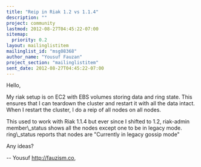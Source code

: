 ```yaml
---
title: "Reip in Riak 1.2 vs 1.1.4"
description: ""
project: community
lastmod: 2012-08-27T04:45:22-07:00
sitemap:
  priority: 0.2
layout: mailinglistitem
mailinglist_id: "msg08368"
author_name: "Yousuf Fauzan"
project_section: "mailinglistitem"
sent_date: 2012-08-27T04:45:22-07:00
---
```



Hello,

My riak setup is on EC2 with EBS volumes storing data and ring state. This
ensures that I can teardown the cluster and restart it with all the data
intact. When I restart the cluster, I do a reip of all nodes on all nodes.

This used to work with Riak 1.1.4 but ever since I shifted to 1.2,
riak-admin member\\_status shows all the nodes except one to be in legacy
mode. ring\\_status reports that nodes are "Currently in legacy gossip mode"

Any ideas?

--
Yousuf
http://fauzism.co,
